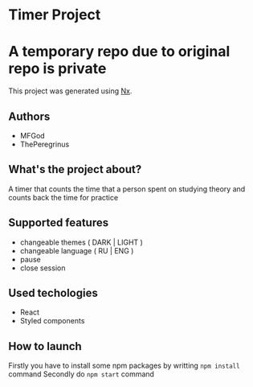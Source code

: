 # Timer Project
# A temporary repo due to original repo is private
This project was generated using [Nx](https://nx.dev).


## Authors
- MFGod
- ThePeregrinus

## What's the project about?
A timer that counts the time that a person spent on studying theory and counts back the time for practice

## Supported features
- changeable themes ( DARK | LIGHT )
- changeable language ( RU | ENG )
- pause 
- close session

## Used techologies
- React 
- Styled components

## How to launch
Firstly you have to install some npm packages by writting `npm install` command
Secondly do `npm start` command 
